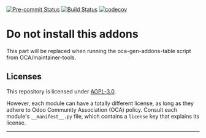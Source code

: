 
<!-- /!\ Non OCA Context : Set here the badge of your runbot / runboat instance. -->
[![Pre-commit Status](https://github.com/em230418/ispanski-styd-addons/actions/workflows/pre-commit.yml/badge.svg?branch=13.0)](https://github.com/em230418/ispanski-styd-addons/actions/workflows/pre-commit.yml?query=branch%3A13.0)
[![Build Status](https://github.com/em230418/ispanski-styd-addons/actions/workflows/test.yml/badge.svg?branch=13.0)](https://github.com/em230418/ispanski-styd-addons/actions/workflows/test.yml?query=branch%3A13.0)
[![codecov](https://codecov.io/gh/em230418/ispanski-styd-addons/branch/13.0/graph/badge.svg)](https://codecov.io/gh/em230418/ispanski-styd-addons)
<!-- /!\ Non OCA Context : Set here the badge of your translation instance. -->

<!-- /!\ do not modify above this line -->

# Do not install this addons



<!-- /!\ do not modify below this line -->

<!-- prettier-ignore-start -->

[//]: # (addons)

This part will be replaced when running the oca-gen-addons-table script from OCA/maintainer-tools.

[//]: # (end addons)

<!-- prettier-ignore-end -->

## Licenses

This repository is licensed under [AGPL-3.0](LICENSE).

However, each module can have a totally different license, as long as they adhere to Odoo Community Association (OCA)
policy. Consult each module's `__manifest__.py` file, which contains a `license` key
that explains its license.

----
<!-- /!\ Non OCA Context : Set here the full description of your organization. -->
